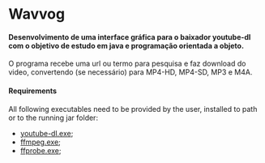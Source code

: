 # Wavvog
#### Desenvolvimento de uma interface gráfica para o baixador youtube-dl com o objetivo de estudo em java e programação orientada a objeto.

O programa recebe uma url ou termo para pesquisa e faz download do video, convertendo (se necessário) para MP4-HD, MP4-SD, MP3 e M4A.

#### Requirements
All following executables need to be provided by the user, installed to path or to the running jar folder:
- [youtube-dl.exe](https://youtube-dl.org/);
- [ffmpeg.exe](https://ffmpeg.org/);
- [ffprobe.exe](https://ffmpeg.org/);
